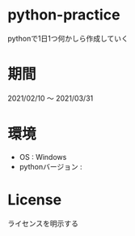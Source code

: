 # python-practice

pythonで1日1つ何かしら作成していく

# 期間

2021/02/10 ～ 2021/03/31

# 環境

- OS : Windows
- pythonバージョン : 

# License
ライセンスを明示する
